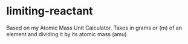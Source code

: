 # limiting-reactant
Based on my Atomic Mass Unit Calculator. Takes in grams or (m) of an element and dividing it by its atomic mass (amu)

